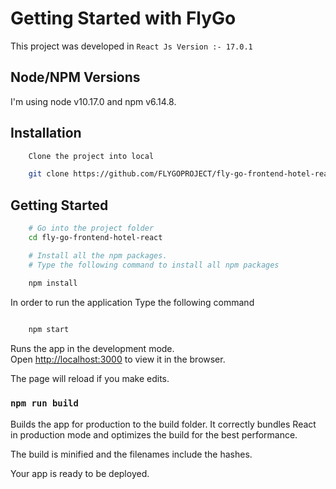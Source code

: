 # Getting Started with FlyGo

This project was developed in `React Js Version :- 17.0.1`

## Node/NPM Versions

I'm using node v10.17.0 and npm v6.14.8.

## Installation


```sh
    Clone the project into local

    git clone https://github.com/FLYGOPROJECT/fly-go-frontend-hotel-react.git

```

## Getting Started
```bash
    # Go into the project folder
    cd fly-go-frontend-hotel-react

    # Install all the npm packages.
    # Type the following command to install all npm packages

    npm install

```
In order to run the application Type the following command

```bash
    
    npm start

```
Runs the app in the development mode.\
Open [http://localhost:3000](http://localhost:3000) to view it in the browser.

The page will reload if you make edits.
### `npm run build`

Builds the app for production to the build folder.
It correctly bundles React in production mode and optimizes the build for the best performance.

The build is minified and the filenames include the hashes.

Your app is ready to be deployed.

